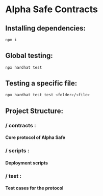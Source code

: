 # Alpha Safe Contracts 

## Installing dependencies:
```bash 
npm i
```

## Global testing: 
```bash 
npx hardhat test
```

## Testing a specific file: 
```bash 
npx hardhat test test <folder>/<file>
```

## Project Structure: 

### / contracts :

#### Core protocol of Alpha Safe

### / scripts : 

#### Deployment scripts

### / test : 

#### Test cases for the protocol
